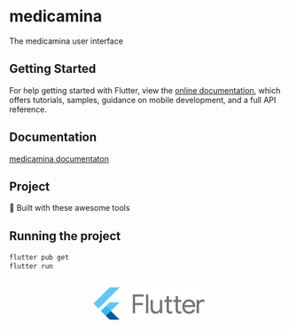 # medicamina

The medicamina user interface

## Getting Started

For help getting started with Flutter, view the [online documentation](https://flutter.dev/docs), which offers tutorials, samples, guidance on mobile development, and a full API reference.

## Documentation

[medicamina documentaton](https://medicamina.github.io)

## Project 

🔨 Built with these awesome tools

## Running the project

```
flutter pub get
flutter run
```

<br />

<div align="center">
  <a href="https://flutter.dev"><img src="https://raw.githubusercontent.com/medicamina/.github/main/assets/flutter.png" width="200" /></a>
  <!-- &nbsp;&nbsp;&nbsp;&nbsp;&nbsp;&nbsp;&nbsp;&nbsp; -->
  <!-- <a href="https://supabase.com"><img src="https://raw.githubusercontent.com/medicamina/.github/main/assets/supabase.png" width="270" /></a> -->
</div>
